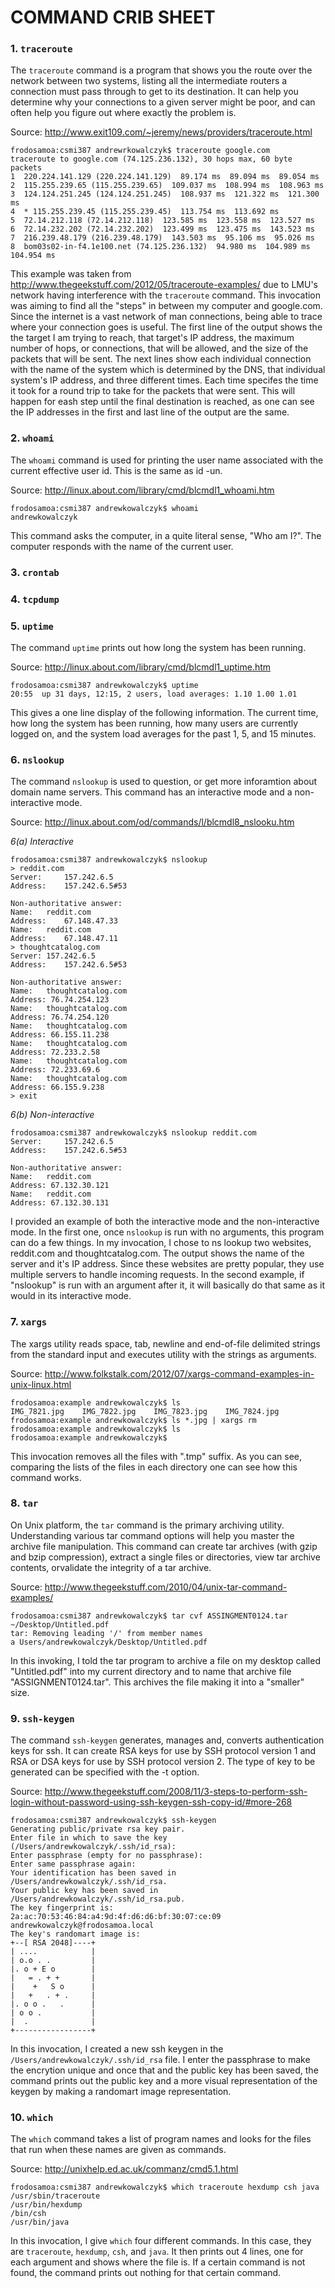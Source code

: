 # COMMAND CRIB SHEET

### 1. `traceroute`

The `traceroute` command is a program that shows you the route over the network between two systems, listing all the intermediate routers a connection must pass through to get to its destination. It can help you determine why your connections to a given server might be poor, and can often help you figure out where exactly the problem is.

Source: http://www.exit109.com/~jeremy/news/providers/traceroute.html

    frodosamoa:csmi387 andrewrkowalczyk$ traceroute google.com
    traceroute to google.com (74.125.236.132), 30 hops max, 60 byte packets
    1  220.224.141.129 (220.224.141.129)  89.174 ms  89.094 ms  89.054 ms
    2  115.255.239.65 (115.255.239.65)  109.037 ms  108.994 ms  108.963 ms
    3  124.124.251.245 (124.124.251.245)  108.937 ms  121.322 ms  121.300 ms
    4  * 115.255.239.45 (115.255.239.45)  113.754 ms  113.692 ms
    5  72.14.212.118 (72.14.212.118)  123.585 ms  123.558 ms  123.527 ms
    6  72.14.232.202 (72.14.232.202)  123.499 ms  123.475 ms  143.523 ms
    7  216.239.48.179 (216.239.48.179)  143.503 ms  95.106 ms  95.026 ms
    8  bom03s02-in-f4.1e100.net (74.125.236.132)  94.980 ms  104.989 ms  104.954 ms

This example was taken from http://www.thegeekstuff.com/2012/05/traceroute-examples/ due to LMU's network having interference with the `traceroute` command. This invocation was aiming to find all the "steps" in between my computer and google.com. Since the internet is a vast network of man connections, being able to trace where your connection goes is useful. The first line of the output shows the the target I am trying to reach, that target's IP address, the maximum number of hops, or connections, that will be allowed, and the size of the packets that will be sent. The next lines show each individual connection with the name of the system which is determined by the DNS, that individual system's IP address, and three different times. Each time specifes the time it took for a round trip to take for the packets that were sent. This will happen for eash step until the final destination is reached, as one can see the IP addresses in the first and last line of the output are the same.

### 2. `whoami`

The `whoami` command is used for printing the user name associated with the current effective user id. This is the same as id -un.

Source: http://linux.about.com/library/cmd/blcmdl1_whoami.htm

    frodosamoa:csmi387 andrewkowalczyk$ whoami
    andrewkowalczyk

This command asks the computer, in a quite literal sense, "Who am I?". The computer responds with the name of the current user.

### 3. `crontab`

### 4. `tcpdump`

### 5. `uptime`

The command `uptime` prints out how long the system has been running.

Source: http://linux.about.com/library/cmd/blcmdl1_uptime.htm

    frodosamoa:csmi387 andrewkowalczyk$ uptime
    20:55  up 31 days, 12:15, 2 users, load averages: 1.10 1.00 1.01

This gives a one line display of the following information. The current time, how long the system has been running, how many users are currently logged on, and the system load averages for the past 1, 5, and 15 minutes.

### 6. `nslookup`

The command `nslookup` is used to question, or get more inforamtion about domain name servers. This command has an interactive mode and a non-interactive mode.

Source: http://linux.about.com/od/commands/l/blcmdl8_nslooku.htm

*6(a) Interactive*
    
    frodosamoa:csmi387 andrewkowalczyk$ nslookup
    > reddit.com
    Server:		157.242.6.5
    Address:	157.242.6.5#53

    Non-authoritative answer:
    Name:	reddit.com
    Address: 	67.148.47.33
    Name:	reddit.com
    Address: 	67.148.47.11
    > thoughtcatalog.com
    Server:	157.242.6.5
    Address:	157.242.6.5#53

    Non-authoritative answer:
    Name:	thoughtcatalog.com
    Address: 76.74.254.123
    Name:	thoughtcatalog.com
    Address: 76.74.254.120
    Name:	thoughtcatalog.com
    Address: 66.155.11.238
    Name:	thoughtcatalog.com
    Address: 72.233.2.58
    Name:	thoughtcatalog.com
    Address: 72.233.69.6
    Name:	thoughtcatalog.com
    Address: 66.155.9.238
    > exit 

*6(b) Non-interactive*

    frodosamoa:csmi387 andrewkowalczyk$ nslookup reddit.com
    Server:		157.242.6.5
    Address:	157.242.6.5#53

    Non-authoritative answer:
    Name:	reddit.com
    Address: 67.132.30.121
    Name:	reddit.com
    Address: 67.132.30.131

I provided an example of both the interactive mode and the non-interactive mode. In the first one, once `nslookup` is run with no arguments, this program can do a few things. In my invocation, I chose to ns lookup two websites, reddit.com and thoughtcatalog.com. The output shows the name of the server and it's IP address. Since these websites are pretty popular, they use multiple servers to handle incoming requests. In the second example, if "nslookup" is run with an argument after it, it will basically do that same as it would in its interactive mode.

### 7. `xargs`

The xargs utility reads space, tab, newline and end-of-file delimited strings from the standard input and executes utility with the strings as arguments.

Source: http://www.folkstalk.com/2012/07/xargs-command-examples-in-unix-linux.html

    frodosamoa:example andrewkowalczyk$ ls
    IMG_7821.jpg    IMG_7822.jpg	IMG_7823.jpg	IMG_7824.jpg
    frodosamoa:example andrewkowalczyk$ ls *.jpg | xargs rm
    frodosamoa:example andrewkowalczyk$ ls
    frodosamoa:example andrewkowalczyk$

This invocation removes all the files with ".tmp" suffix. As you can see, comparing the lists of the files in each directory one can see how this command works.

### 8. `tar`

On Unix platform, the `tar` command is the primary archiving utility. Understanding various tar command options will help you master the archive file manipulation. This command can create tar archives (with gzip and bzip compression), extract a single files or directories, view tar archive contents,  orvalidate the integrity of a tar archive.

Source: http://www.thegeekstuff.com/2010/04/unix-tar-command-examples/

    frodosamoa:csmi387 andrewkowalczyk$ tar cvf ASSINGMENT0124.tar ~/Desktop/Untitled.pdf
    tar: Removing leading '/' from member names
    a Users/andrewkowalczyk/Desktop/Untitled.pdf

In this invoking, I told the tar program to archive a file on my desktop called "Untitled.pdf" into my current directory and to name that archive file "ASSIGNMENT0124.tar". This archives the file making it into a "smaller" size.

### 9. `ssh-keygen`

The command `ssh-keygen` generates, manages and, converts authentication keys for ssh. It can create RSA keys for use by SSH protocol version 1 and RSA or DSA keys for use by SSH protocol version 2. The type of key to be generated can be specified with the -t option.

Source: http://www.thegeekstuff.com/2008/11/3-steps-to-perform-ssh-login-without-password-using-ssh-keygen-ssh-copy-id/#more-268

    frodosamoa:csmi387 andrewkowalczyk$ ssh-keygen
    Generating public/private rsa key pair.
    Enter file in which to save the key (/Users/andrewkowalczyk/.ssh/id_rsa): 
    Enter passphrase (empty for no passphrase): 
    Enter same passphrase again: 
    Your identification has been saved in /Users/andrewkowalczyk/.ssh/id_rsa.
    Your public key has been saved in /Users/andrewkowalczyk/.ssh/id_rsa.pub.
    The key fingerprint is:
    2a:ac:70:53:46:84:a4:9d:4f:d6:d6:bf:30:07:ce:09 andrewkowalczyk@frodosamoa.local
    The key's randomart image is:
    +--[ RSA 2048]----+
    | ....            |
    | o.o . .         |
    |. o + E o        |
    |   = . + +       |
    |    +   S o      |
    |   +   . + .     |
    |. o o .   .      |
    | o o .           |
    |  .              |
    +-----------------+
    
In this invocation, I created a new ssh keygen in the `/Users/andrewkowalczyk/.ssh/id_rsa` file. I enter the passphrase to make the encrytion unique and once that and the public key has been saved, the command prints out the public key and a more visual representation of the keygen by making a randomart image representation. 

### 10. `which`

The `which` command takes a list of program names and looks for the files that run when these names are given as commands.

Source: http://unixhelp.ed.ac.uk/commanz/cmd5.1.html

    frodosamoa:csmi387 andrewkowalczyk$ which traceroute hexdump csh java
    /usr/sbin/traceroute
    /usr/bin/hexdump
    /bin/csh
    /usr/bin/java
    
In this invocation, I give `which` four different commands. In this case, they are `traceroute`, `hexdump`, `csh`, and `java`. It then prints out 4 lines, one for each argument and shows where the file is. If a certain command is not found, the command prints out nothing for that certain command.
